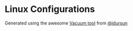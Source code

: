 # Linux Configurations
Generated using the awesome [Vacuum tool](https://github.com/idursun/vacuum/) from [@idursun](https://github.com/idursun)

